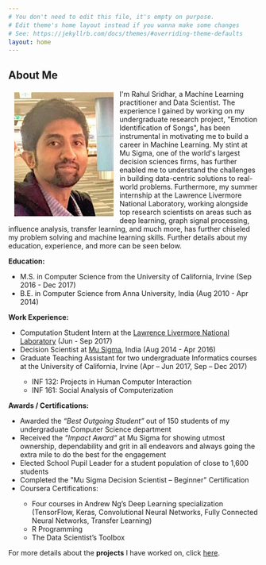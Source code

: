 ```yaml
---
# You don't need to edit this file, it's empty on purpose.
# Edit theme's home layout instead if you wanna make some changes
# See: https://jekyllrb.com/docs/themes/#overriding-theme-defaults
layout: home
---
```

## About Me

<img src="/portfolio/files/Me.jpg" alt="Rahul Sridhar" align="left" valign="middle" vspace="5" hspace="12" height="250" width="200"/>

I'm Rahul Sridhar, a Machine Learning practitioner and Data Scientist. The experience I gained by working on my undergraduate research project, "Emotion Identification of Songs", has been instrumental in motivating me to build a career in Machine Learning. My stint at Mu Sigma, one of the world\'s largest decision sciences firms, has further enabled me to understand the challenges in building data-centric solutions to real-world problems. Furthermore, my summer internship at the Lawrence Livermore National Laboratory, working alongside top research scientists on areas such as deep learning, graph signal processing, influence analysis, transfer learning, and much more, has further chiseled my problem solving and machine learning skills. Further details about my education, experience, and more can be seen below. 	<br>


<p style="clear: both;">
<b>Education:</b>
	<ul>
		<li> M.S. in Computer Science from the University of California, Irvine (Sep 2016 - Dec 2017) </li>
		<li> B.E. in Computer Science from Anna University, India (Aug 2010 - Apr 2014) </li>
	</ul>
<b>Work Experience:</b>
	<ul>
		<li> Computation Student Intern at the <a href="https://www.llnl.gov/">Lawrence Livermore National Laboratory</a> (Jun - Sep 2017) </li>
		<li> Decision Scientist at <a href="https://www.mu-sigma.com">Mu Sigma</a>, India (Aug 2014 - Apr 2016) </li>
		<li> Graduate Teaching Assistant for two undergraduate Informatics courses at the University of California, Irvine  (Apr – Jun 2017, Sep – Dec 2017)</li>
			<ul>
				<li> INF 132: Projects in Human Computer Interaction </li>
				<li> INF 161: Social Analysis of Computerization </li>
			</ul>
	</ul>

<b>Awards / Certifications:</b>
        <ul>
                <li> Awarded the <i>“Best Outgoing Student”</i> out of 150 students of my undergraduate Computer Science department </li>
		<li> Received the <i>“Impact Award“</i> at Mu Sigma for showing utmost ownership, dependability and grit in all endeavors and always going the extra mile to do the best for the engagement </li>
		<li> Elected School Pupil Leader for a student population of close to 1,600 students </li>
		<li>Completed the "Mu Sigma Decision Scientist – Beginner" Certification</li>
		<li> Coursera Certifications: </li>
			<ul>
				<li> Four courses in Andrew Ng’s Deep Learning specialization (TensorFlow, Keras,
 Convolutional Neural Networks, Fully Connected Neural Networks, Transfer Learning) </li>
				<li> R Programming </li>
				<li> The Data Scientist’s Toolbox </li>
			</ul>
        </ul>
</p>

For more details about the <b>projects</b> I have worked on, click <a href="/portfolio/projects">here</a>.

